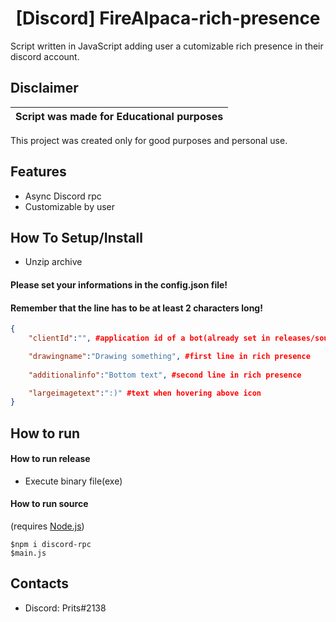<h1 align="center">[Discord] FireAlpaca-rich-presence</h1>
Script written in JavaScript adding user a cutomizable rich presence in their discord account.

## Disclaimer

|Script was made for Educational purposes|
|-------------------------------------------------|
This project was created only for good purposes and personal use.

## Features
- Async Discord rpc
- Customizable by user

## How To Setup/Install
- Unzip archive

#### Please set your informations in the config.json file!
#### Remember that the line has to be at least 2 characters long!
```json
{
    "clientId":"", #application id of a bot(already set in releases/source code)

    "drawingname":"Drawing something", #first line in rich presence
    
    "additionalinfo":"Bottom text", #second line in rich presence

    "largeimagetext":":)" #text when hovering above icon
}
```
## How to run
#### How to run release
- Execute binary file(exe)

#### How to run source
(requires [Node.js](https://nodejs.org))
```
$npm i discord-rpc
$main.js
```
## Contacts
- Discord: Prits#2138

